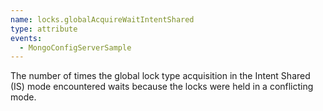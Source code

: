 ```yaml
---
name: locks.globalAcquireWaitIntentShared
type: attribute
events:
  - MongoConfigServerSample
---
```


The number of times the global lock type acquisition in the Intent Shared (IS) mode encountered waits because the locks were held in a conflicting mode.